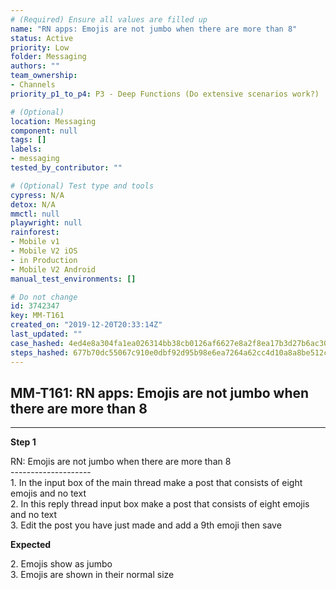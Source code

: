 ```yaml
---
# (Required) Ensure all values are filled up
name: "RN apps: Emojis are not jumbo when there are more than 8"
status: Active
priority: Low
folder: Messaging
authors: ""
team_ownership: 
- Channels
priority_p1_to_p4: P3 - Deep Functions (Do extensive scenarios work?)

# (Optional)
location: Messaging
component: null
tags: []
labels: 
- messaging
tested_by_contributor: ""

# (Optional) Test type and tools
cypress: N/A
detox: N/A
mmctl: null
playwright: null
rainforest: 
- Mobile v1
- Mobile V2 iOS
- in Production
- Mobile V2 Android
manual_test_environments: []

# Do not change
id: 3742347
key: MM-T161
created_on: "2019-12-20T20:33:14Z"
last_updated: ""
case_hashed: 4ed4e8a304fa1ea026314bb38cb0126af6627e8a2f8ea17b3d27b6ac302cc5cae56925f62281bbd5c4d6a3710382d3ba
steps_hashed: 677b70dc55067c910e0dbf92d95b98e6ea7264a62cc4d10a8a8be512c0e36fb7248012da5c60649ba63f907af637e334
---
```


<!-- (Auto-generated) Based on frontmatter's "key" and "name" -->

## MM-T161: RN apps: Emojis are not jumbo when there are more than 8

---

**Step 1**

RN: Emojis are not jumbo when there are more than 8\
\--------------------\
1\. In the input box of the main thread make a post that consists of eight emojis and no text\
2\. In this reply thread input box make a post that consists of eight emojis and no text\
3\. Edit the post you have just made and add a 9th emoji then save

**Expected**

2\. Emojis show as jumbo\
3\. Emojis are shown in their normal size
